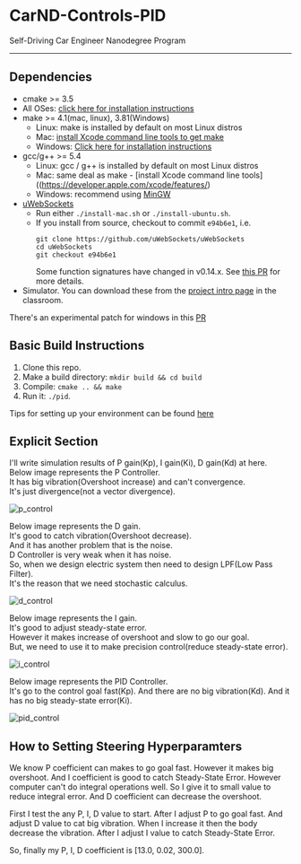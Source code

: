 # CarND-Controls-PID
Self-Driving Car Engineer Nanodegree Program

---

## Dependencies

* cmake >= 3.5
 * All OSes: [click here for installation instructions](https://cmake.org/install/)
* make >= 4.1(mac, linux), 3.81(Windows)
  * Linux: make is installed by default on most Linux distros
  * Mac: [install Xcode command line tools to get make](https://developer.apple.com/xcode/features/)
  * Windows: [Click here for installation instructions](http://gnuwin32.sourceforge.net/packages/make.htm)
* gcc/g++ >= 5.4
  * Linux: gcc / g++ is installed by default on most Linux distros
  * Mac: same deal as make - [install Xcode command line tools]((https://developer.apple.com/xcode/features/)
  * Windows: recommend using [MinGW](http://www.mingw.org/)
* [uWebSockets](https://github.com/uWebSockets/uWebSockets)
  * Run either `./install-mac.sh` or `./install-ubuntu.sh`.
  * If you install from source, checkout to commit `e94b6e1`, i.e.
    ```
    git clone https://github.com/uWebSockets/uWebSockets 
    cd uWebSockets
    git checkout e94b6e1
    ```
    Some function signatures have changed in v0.14.x. See [this PR](https://github.com/udacity/CarND-MPC-Project/pull/3) for more details.
* Simulator. You can download these from the [project intro page](https://github.com/udacity/self-driving-car-sim/releases) in the classroom.

There's an experimental patch for windows in this [PR](https://github.com/udacity/CarND-PID-Control-Project/pull/3)

## Basic Build Instructions

1. Clone this repo.
2. Make a build directory: `mkdir build && cd build`
3. Compile: `cmake .. && make`
4. Run it: `./pid`. 

Tips for setting up your environment can be found [here](https://classroom.udacity.com/nanodegrees/nd013/parts/40f38239-66b6-46ec-ae68-03afd8a601c8/modules/0949fca6-b379-42af-a919-ee50aa304e6a/lessons/f758c44c-5e40-4e01-93b5-1a82aa4e044f/concepts/23d376c7-0195-4276-bdf0-e02f1f3c665d)

## Explicit Section

I'll write simulation results of P gain(Kp), I gain(Ki), D gain(Kd) at here.  
Below image represents the P Controller.  
It has big vibration(Overshoot increase) and can't convergence.  
It's just divergence(not a vector divergence).  

![p_control](./images/Kp.gif)

Below image represents the D gain.  
It's good to catch vibration(Overshoot decrease).  
And it has another problem that is the noise.  
D Controller is very weak when it has noise.  
So, when we design electric system then need to design LPF(Low Pass Filter).  
It's the reason that we need stochastic calculus.  

![d_control](./images/Kd.gif)

Below image represents the I gain.  
It's good to adjust steady-state error.  
However it makes increase of overshoot and slow to go our goal.  
But, we need to use it to make precision control(reduce steady-state error).  

![i_control](./images/Ki.gif)

Below image represents the PID Controller.  
It's go to the control goal fast(Kp).
And there are no big vibration(Kd).
And it has no big steady-state error(Ki).

![pid_control](./images/pid3.gif)

## How to Setting Steering Hyperparamters

We know P coefficient can makes to go goal fast.
However it makes big overshoot.
And I coefficient is good to catch Steady-State Error.
However computer can't do integral operations well.
So I give it to small value to reduce integral error.
And D coefficient can decrease the overshoot.

First I test the any P, I, D value to start.
After I adjust P to go goal fast.
And adjust D value to cat big vibration.
When I increase it then the body decrease the vibration.
After I adjust I value to catch Steady-State Error.

So, finally my P, I, D coefficient is [13.0, 0.02, 300.0].
